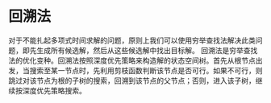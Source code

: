 # 回溯法
对于不能扎起多项式时间求解的问题，原则上我们可以使用穷举查找法解决此类问题，即先生成所有候选解，然后从这些候选解中找出目标解。
回溯法是穷举查找法的优化变种。回溯法按照深度优先策略来构造解的状态空间树。首先从根节点出发，当搜索至某一节点时，先利用剪枝函数判断该节点是否可行。如果不可行，则跳过对该节点为根的子树的搜索，回溯到该节点的父节点；否则，进入该子树，继续按深度优先策略搜索。

<!--stackedit_data:
eyJoaXN0b3J5IjpbLTEyMDMwNjMwNjQsLTMyNTAzMTY4N119
-->